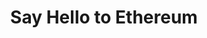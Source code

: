 ---
layout: post
title: Say Hello to Ethereum
published: false
comments: true
tags: [Blockchain, Ethereum, Java]
  
image: /images/entry/classfile-duke.svg
---